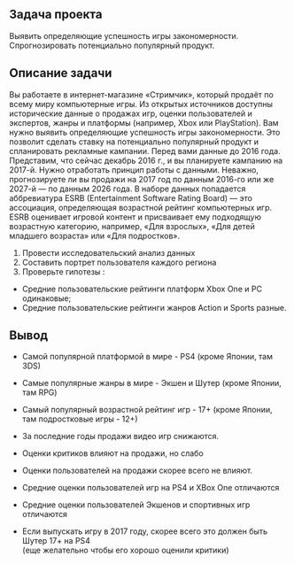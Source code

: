 ## Задача проекта
Выявить определяющие успешность игры закономерности. Спрогнозировать потенциально популярный продукт.

## Описание задачи

Вы работаете в интернет-магазине «Стримчик», который продаёт по всему миру компьютерные игры. Из открытых источников доступны исторические данные о продажах игр, оценки пользователей и экспертов, жанры и платформы (например, Xbox или PlayStation). Вам нужно выявить определяющие успешность игры закономерности. Это позволит сделать ставку на потенциально популярный продукт и спланировать рекламные кампании.
Перед вами данные до 2016 года. Представим, что сейчас декабрь 2016 г., и вы планируете кампанию на 2017-й. Нужно отработать принцип работы с данными. Неважно, прогнозируете ли вы продажи на 2017 год по данным 2016-го или же 2027-й — по данным 2026 года.
В наборе данных попадается аббревиатура ESRB (Entertainment Software Rating Board) — это ассоциация, определяющая возрастной рейтинг компьютерных игр. ESRB оценивает игровой контент и присваивает ему подходящую возрастную категорию, например, «Для взрослых», «Для детей младшего возраста» или «Для подростков».

1. Провести исследовательский анализ данных
2. Составить портрет пользователя каждого региона
3. Проверьте гипотезы :
- Средние пользовательские рейтинги платформ Xbox One и PC одинаковые;
- Средние пользовательские рейтинги жанров Action и Sports разные.

## Вывод

- Самой популярной платформой в мире - PS4 (кроме Японии, там 3DS)
- Самые популярные жанры в мире - Экшен и Шутер (кроме Японии, там RPG)
- Самый популярный возрастной рейтинг игр - 17+ (кроме Японии, там подростковые игры - 12+)
- За последние годы продажи видео игр снижаются.

- Оценки критиков влияют на продажи, но слабо
- Оценки пользователей на продажи скорее всего не влияют. 

- Средние оценки пользователей игр на PS4 и XBox One отличаются
- Средние оценки пользователей Экшенов и спортивных игр отличаются

- Если выпускать игру в 2017 году, скорее всего это должен быть Шутер 17+ на PS4 <br>
(еще желательно чтобы его хорошо оценили критики)